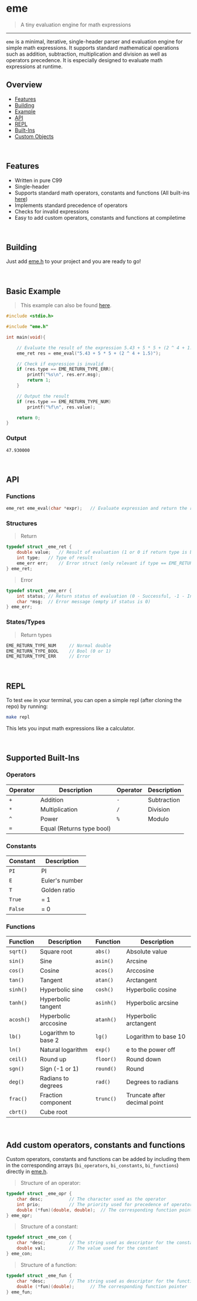 # eme
> A tiny evaluation engine for math expressions

--- 

`eme` is a minimal, iterative, single-header parser and evaluation engine for simple math expressions. It supports standard mathematical operations such as addition, subtraction, multiplication and division as well as operators precedence. It is especially designed to evaluate math expressions at runtime.

## Overview
- [Features](#features)
- [Building](#building)
- [Example](#basic-example)
- [API](#api)
- [REPL](#repl)
- [Built-Ins](#supported-built-ins)
- [Custom Objects](#add-custom-operators-constants-and-functions)

<br>

## Features
- Written in pure C99
- Single-header
- Supports standard math operators, constants and functions (All built-ins [here](#supported-built-ins))
- Implements standard precedence of operators
- Checks for invalid expressions
- Easy to add custom operators, constants and functions at compiletime

<br>

## Building
Just add [eme.h](https://github.com/Flederossi/eme/blob/main/eme.h) to your project and you are ready to go!

<br>

## Basic Example

> This example can also be found [here](https://github.com/Flederossi/eme/blob/main/example.c).
```c
#include <stdio.h>

#include "eme.h"

int main(void){

	// Evaluate the result of the expression 5.43 + 5 * 5 + (2 ^ 4 + 1.5)
	eme_ret res = eme_eval("5.43 + 5 * 5 + (2 ^ 4 + 1.5)");

	// Check if expression is invalid
	if (res.type == EME_RETURN_TYPE_ERR){
		printf("%s\n", res.err.msg);
		return 1;
	}

	// Output the result
	if (res.type == EME_RETURN_TYPE_NUM)
		printf("%f\n", res.value);

	return 0;
}
```

### Output

```
47.930000
```

<br>

## API
### Functions
```c
eme_ret eme_eval(char *expr);	// Evaluate expression and return the result
```

### Structures
> Return
```c
typedef struct _eme_ret {
	double value;	// Result of evaluation (1 or 0 if return type is bool)
	int type;	// Type of result
	eme_err err;	// Error struct (only relevant if type == EME_RETURN_TYPE_ERR)
} eme_ret;
```

> Error
```c
typedef struct _eme_err {
	int status;	// Return status of evaluation (0 - Successful, -1 - Invalid expression)
	char *msg;	// Error message (empty if status is 0)
} eme_err;
```

### States/Types
> Return types
```c
EME_RETURN_TYPE_NUM		// Normal double
EME_RETURN_TYPE_BOOL	// Bool (0 or 1)
EME_RETURN_TYPE_ERR		// Error
```

<br>

## REPL
To test `eme` in your terminal, you can open a simple repl (after cloning the repo) by running:

```sh
make repl
```

This lets you input math expressions like a calculator.

<br>

## Supported Built-Ins
### Operators
| Operator | Description | Operator | Description |
| - | - | - | - |
| `+` | Addition | `-` | Subtraction |
| `*` | Multiplication | `/` | Division |
| `^` | Power | `%` | Modulo |
| `=` | Equal (Returns type bool) | | |

### Constants
| Constant | Description |
| - | - |
| `PI` | PI |
| `E` | Euler's number |
| `T` | Golden ratio |
| `True` | = 1 |
| `False` | = 0 |

### Functions
| Function | Description | Function | Description |
| - | - | - | - |
| `sqrt()` | Square root | `abs()` | Absolute value |
| `sin()`| Sine | `asin()`| Arcsine |
| `cos()` | Cosine | `acos()` | Arccosine |
| `tan()` | Tangent | `atan()` | Arctangent |
| `sinh()` | Hyperbolic sine | `cosh()` | Hyperbolic cosine |
| `tanh()` | Hyperbolic tangent | `asinh()` | Hyperbolic arcsine |
| `acosh()` | Hyperbolic arccosine | `atanh()` | Hyperbolic arctangent |
| `lb()` | Logarithm to base 2 | `lg()` | Logarithm to base 10 |
| `ln()` | Natural logarithm | `exp()` | e to the power off |
| `ceil()` | Round up | `floor()` | Round down |
| `sgn()` | Sign (-1 or 1) | `round()` | Round |
| `deg()` | Radians to degrees | `rad()` | Degrees to radians |
| `frac()` | Fraction component | `trunc()` | Truncate after decimal point |
| `cbrt()` | Cube root | | |

<br>

## Add custom operators, constants and functions
Custom operators, constants and functions can be added by including them in the corresponding arrays (`bi_operators`, `bi_constants`, `bi_functions`) directly in [eme.h](https://github.com/Flederossi/eme/blob/main/eme.h).
> Structure of an operator:
```c
typedef struct _eme_opr {
	char desc;			// The character used as the operator
	int prio;			// The priority used for precedence of operators
	double (*fun)(double, double);	// The corresponding function pointer to execute the operation
} eme_opr;
```
> Structure of a constant:
```c
typedef struct _eme_con {
	char *desc;			// The string used as descriptor for the constant
	double val;			// The value used for the constant
} eme_con;
```
> Structure of a function:
```c
typedef struct _eme_fun {
	char *desc;			// The string used as descriptor for the function
	double (*fun)(double);		// The corresponding function pointer
} eme_fun;
```

